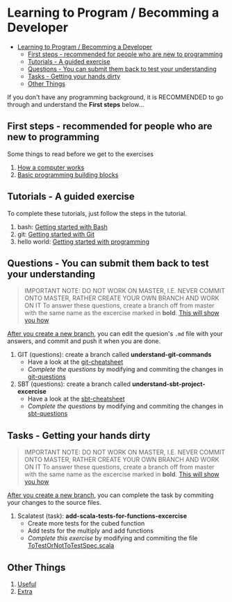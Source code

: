 # Learning to Program / Becomming a Developer

- [Learning to Program / Becomming a Developer](#learning-to-program--becomming-a-developer)
  - [First steps - recommended for people who are new to programming](#first-steps---recommended-for-people-who-are-new-to-programming)
  - [Tutorials - A guided exercise](#tutorials---a-guided-exercise)
  - [Questions - You can submit them back to test your understanding](#questions---you-can-submit-them-back-to-test-your-understanding)
  - [Tasks - Getting your hands dirty](#tasks---getting-your-hands-dirty)
  - [Other Things](#other-things)

If you don't have any programming background, it is RECOMMENDED to go through and understand the **First steps** below...

## First steps - recommended for people who are new to programming

Some things to read before we get to the exercises

1. [How a computer works](./1-getting-started-with-programming/1-How-a-computer-works.md)
1. [Basic programming building blocks](./1-getting-started-with-programming/2-Basic-programming-building-blocks.md)

## Tutorials - A guided exercise

To complete these tutorials, just follow the steps in the tutorial.

1. bash: [Getting started with Bash](./tutorial/bash-tutorial.md)
2. git: [Getting started with Git](./tutorial/git-tutorial.md)
3. hello world: [Getting started with programming](./tutorial/hello-world.md)

## Questions - You can submit them back to test your understanding

> IMPORTANT NOTE: DO NOT WORK ON MASTER, I.E. NEVER COMMIT ONTO MASTER, RATHER CREATE YOUR OWN BRANCH AND WORK ON IT
> To answer these questions, create a branch off from master with the same name as the excercise marked in **bold**. [This will show you how](./cheatsheets/git.md#Create-a-branch)

[After you create a new branch](./cheatsheets/git.md#Create-a-branch), you can edit the quesion's `.md` file with your answers, and commit and push it when you are done.

1. GIT (questions): create a branch called **understand-git-commands**
   - Have a look at the [git-cheatsheet](./cheatsheets/git.md)
   - _Complete the questions_ by modifying and commiting the changes in [git-questions](./questions/understand-git-commands-questions.md)
1. SBT (questions): create a branch called **understand-sbt-project-excercise**
   - Have a look at the [sbt-cheatsheet](./cheatsheets/sbt.md)
   - _Complete the questions_ by modifying and commiting the changes in [sbt-questions](./questions/understand-sbt-project-excercise.md)

## Tasks - Getting your hands dirty

> IMPORTANT NOTE: DO NOT WORK ON MASTER, I.E. NEVER COMMIT ONTO MASTER, RATHER CREATE YOUR OWN BRANCH AND WORK ON IT
> To answer these questions, create a branch off from master with the same name as the excercise marked in **bold**. [This will show you how](./cheatsheets/git.md#Create-a-branch)

[After you create a new branch](./cheatsheets/git.md#Create-a-branch), you can complete the task by commiting your changes to the source files.

1. Scalatest (task): **add-scala-tests-for-functions-excercise**
   - Create more tests for the cubed function
   - Add tests for the multiply and add functions
   - _Complete this exercise_ by modifying and commiting the file [ToTestOrNotToTestSpec.scala](../src/test/scala/ToTestOrNotToTestSpec.scala)

## Other Things

1. [Useful](./USEFUL.md)
2. [Extra](./EXTRA.md)

